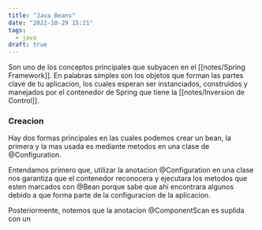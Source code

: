 ```yaml
---
title: "Java Beans"
date: "2022-10-29 15:21"
tags: 
  - java
draft: true
---
```

Son uno de los conceptos principales que subyacen en el [[notes/Spring Framework]]. En palabras simples son los objetos que forman las partes clave de tu aplicacion, los cuales esperan ser instanciados, construidos y manejados por el contenedor de Spring que tiene la [[notes/Inversion de Control]].

### Creacion
Hay dos formas principales en las cuales podemos crear un bean, la primera y la mas usada es mediante metodos en una clase de @Configuration.

Entendamos primero que, utilizar la anotacion @Configuration en una clase nos garantiza que el contenedor reconocera y ejecutara los metodos que esten marcados con @Bean porque sabe que ahi encontrara algunos debido a que forma parte de la configuracion de la aplicacion.

Posteriormente, notemos que la anotacion @ComponentScan es suplida con un
